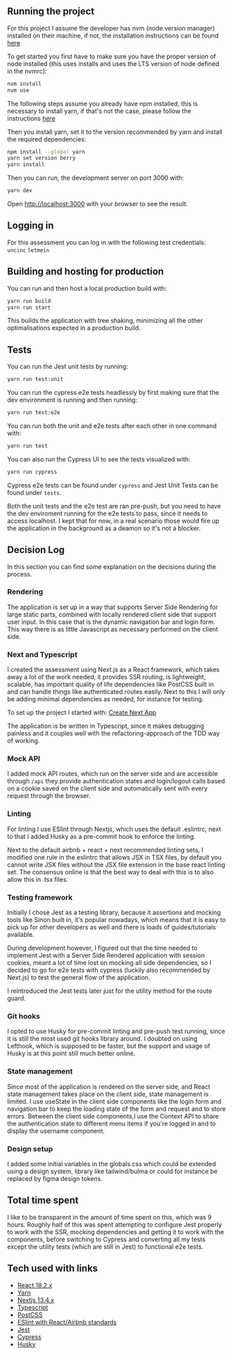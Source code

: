 ## Running the project

For this project I assume the developer has nvm (node version manager) installed on their machine, if not, the installation instructions can be found [here](https://github.com/nvm-sh/nvm#installing-and-updating)

To get started you first have to make sure you have the proper version of node installed (this uses installs and uses the LTS version of node defined in the nvmrc):

```bash
nvm install
nvm use
```

The following steps assume you already have npm installed, this is necessary to install yarn, if that's not the case, please follow the instructions [here](https://docs.npmjs.com/downloading-and-installing-node-js-and-npm)

Then you install yarn, set it to the version recommended by yarn and install the required dependencies:

```bash
npm install --global yarn
yarn set version berry
yarn install
```

Then you can run, the development server on port 3000 with:

```bash
yarn dev
```

Open [http://localhost:3000](http://localhost:3000) with your browser to see the result.

## Logging in

For this assessment you can log in with the following test credentials: `uncinc` `letmein` 

## Building and hosting for production

You can run and then host a local production build with:

```bash
yarn run build
yarn run start
```

This builds the application with tree shaking, minimizing all the other optimalisations expected in a production build.

## Tests

You can run the Jest unit tests by running:

```bash
yarn run test:unit
```

You can run the cypress e2e tests headlessly by first making sure that the dev environment is running and then running:

```bash
yarn run test:e2e
```

You can run both the unit and e2e tests after each other in one command with:

```bash
yarn run test
```

You can also run the Cypress UI to see the tests visualized with:

```bash
yarn run cypress
```

Cypress e2e tests can be found under `cypress` and Jest Unit Tests can be found under `tests`.

Both the unit tests and the e2e test are ran pre-push, but you need to have the dev enviroment running for the e2e tests to pass, since it needs to access localhost. I kept that for now, in a real scenario those would fire up the application in the background as a deamon so it's not a blocker.

## Decision Log

In this section you can find some explanation on the decisions during the process.

### Rendering

The application is set up in a way that supports Server Side Rendering for large static parts, combined with locally rendered client side that support user input. In this case that is the dynamic navigation bar and login form. This way there is as little Javascript as necessary performed on the client side.

### Next and Typescript

I created the assessment using Next.js as a React framework, which takes away a lot of the work needed, it provides SSR routing, is lightweight, scalable, has important quality of life dependencies like PostCSS built in and can handle things like authenticated routes easily. Next to this I will only be adding minimal dependencies as needed, for instance for testing.

To set up the project I started with: [Create Next App](https://nextjs.org/docs/pages/api-reference/create-next-app)

The application is be written in Typescript, since it makes debugging painless and it couples well with the refactoring-approach of the TDD way of working. 

### Mock API

I added mock API routes, which run on the server side and are accessible through `/api` they provide authentication states and login/logout calls based on a cookie saved on the client side and automatically sent with every request through the browser.

### Linting

For linting I use ESlint through Nextjs, which uses the default .eslintrc, next to that I added Husky as a pre-commit hook to enforce the linting.

Next to the default airbnb + react + next recommended linting sets, I modified one rule in the eslintrc that allows JSX in TSX files, by default you cannot write JSX files without the JSX file extension in the base react linting set. The consensus online is that the best way to deal with this is to also allow this in .tsx files.

### Testing framework

Initially I chose Jest as a testing library, because it assertions and mocking tools like Sinon built in, it's popular nowadays, which means that it is easy to pick up for other developers as well and there is loads of guides/tutorials available.

During development however, I figured out that the time needed to implement Jest with a Server Side Rendered application with session cookies, meant a lot of time lost on mocking all side dependencies, so I decided to go for e2e tests with cypress (luckily also recommended by Next.js) to test the general flow of the application.

I reintroduced the Jest tests later just for the utility method for the route guard.

### Git hooks

I opted to use Husky for pre-commit linting and pre-push test running, since it is still the most used git hooks library around. I doubted on using Lefthook, which is supposed to be faster, but the support and usage of Husky is at this point still much better online.

### State management

Since most of the application is rendered on the server side, and React state management takes place on the client side, state management is limited. I use useState in the client side components like the login form and navigation bar to keep the loading state of the form and request and to store errors. Between the client side components,I use the Context API to share the authentication state to different menu items if you're logged in and to display the username component.

### Design setup

I added some initial variables in the globals.css which could be extended using a design system, library like tailwind/bulma or could for instance be replaced by figma design tokens.

## Total time spent

I like to be transparent in the amount of time spent on this, which was 9 hours. Roughly half of this was spent attempting to configure Jest properly to work with the SSR, mocking dependencies and getting it to work with the components, before switching to Cypress and converting all my tests except the utility tests (which are still in Jest) to functional e2e tests.

## Tech used with links

- [React 18.2.x](https://react.dev/)
- [Yarn](https://yarnpkg.com/)
- [Nextjs 13.4.x](https://nextjs.org/)
- [Typescript](https://www.typescriptlang.org/)
- [PostCSS](https://postcss.org/)
- [ESlint with React/Airbnb standards](https://eslint.org/)
- [Jest](https://jestjs.io/)
- [Cypress](https://www.cypress.io/)
- [Husky](https://typicode.github.io/husky)
